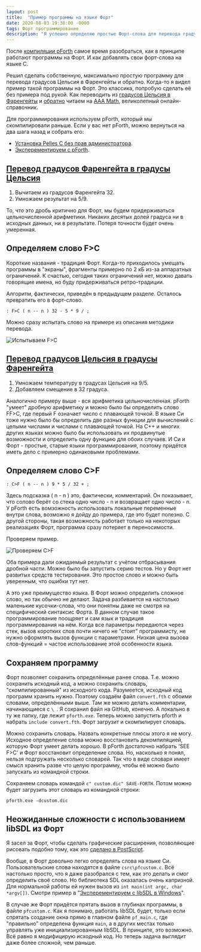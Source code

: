 ```yaml
---
layout: post
title:  "Пример программы на языке Форт"
date: 2020-08-03 19:38:00 -0000
tags: Форт программирование
description: "Я успешно определяю простые Форт-слова для перевода градусов Цельсия в Фаренгейты и обратно, сохраняю и загружаю простую Форт-программу. Но понимаю, что сделать графическое расширение для Форт будет сложнее, чем я ожидал."
---
```


После [компиляции pForth](http://mnlist.ru/blog/2020/pforth-exercise) самое время разобраться, как в принципе работают программы на Форт. И как добавлять свои форт-слова на языке С.

Решил сделать собственную, максимально простую программу для перевода градусов Цельсия в Фаренгейты и обратно. Когда-то я видел пример такой программы на Форт. Это классика, попробую сделать её без примера под рукой. Как переводить из [градусов Цельсия в Фаренгейты](https://www.aaamath.com/mea414x2.htm) и [обратно](https://www.aaamath.com/mea414x3.htm) читаем на [AAA Math](https://www.aaamath.com/), великолепный онлайн-справочник.

Для программирования используем pForth, который мы скомпилировали раньше. Если у вас нет pForth, можно вернуться на два шага назад и собрать его:

- [Установка Pelles C без прав администратора](http://mnlist.ru/blog/2020/pellesc-portable).
- [Эксперементируем с pForth](http://mnlist.ru/blog/2020/pforth-exercise).

## [Перевод градусов Фаренгейта в градусы Цельсия](https://www.aaamath.com/mea414x3.htm)

1. Вычитаем из градусов Фаренгейта 32.
2. Умножаем результат на 5/9. 

То, что это дробь критично для Форт, мы будем придерживаться цельночисленной арифметики. Никаких десятых долей градуса ни в исходных данных, ни в результате. Потеря точности будет очень умеренная.

## Определяем слово F>C

Короткие названия - традиция Форт. Когда-то приходилось умещать программы в "экраны", фрагменты примерно по 2 кБ из-за аппаратных ограничений. К счастью, сегодня таких ограничений нет, можно давать говорящие имена, но буду придерживаться ретро-традиции.

Алгоритм, фактически, приведён в предыдущем разделе. Осталось превратить его в форт-слово.

```forth
: F>C ( n -- n ) 32 - 5 * 9 / ;
```

Можно сразу испытать слово на примере из описания методики перевода.

![Испытываем F>C](https://res.cloudinary.com/dlqc5rp9l/image/upload/v1596447238/blog/pforth-f-to-c_pif60s.png)

## [Перевод градусов Цельсия в градусы Фаренгейта](https://www.aaamath.com/mea414x2.htm)

1. Умножаем температуру в градусах Цельсия на 9/5.
2. Добавляем смещение в 32 градуса.

Аналогично примеру выше - вся арифметика цельночисленная. pForth "умеет" дробную арифметику и можно было бы определить слово FF>C, где первый F означает число с плавающей точкой. В языке Си тоже нужно было бы определить две разных функции для вычислений с целыми числами и числами с плавающей точкой. На C++ и многих других языках можно было бы использовать их продвинутые возможности и определить одну функцию для обоих случаев. И Си и Форт - простые, старые языки программирования, поэтому придётся иметь дело с примерно одинаковыми проблемами.

## Определяем слово C>F

```forth
: C>F ( n -- n ) 9 * 5 / 32 + ;
```

Здесь подсказка ( n - n ) это, фактически, комментарий. Он показывает, что солово берёт со стека одно число - n и возвращает одно число - n. У pForth есть вомзожность использовать локальные переменные внутри слова, возможно я дойду до примера, где это будет полезно. С другой стороны, такая возможность работает только на некоторых реализациях Форт, программа сразу потеряет в переносимости.

Проверяем пример.

![Проверяем C>F](https://res.cloudinary.com/dlqc5rp9l/image/upload/v1596447329/blog/pforth-c-to-f_et5f5v.png)

Оба примера дали ожидаемый результат с учётом отбрасывания дробной части. Можно было бы запустить серию тестов. Но у Форт нет развитых средств тестирования. Это простое слово и можно быть уверенным, что ошибки тут нет.

А это уже преимущество языка. В Форт можно определить сложное слово, но так обычно не делают. Задача разбивается на настолько маленькие кусочки-слова, что они понятны даже не смотря на специфический синтаксис Форта. В данном случае такое программирование поощряет и сам язык и традиция программирования на нём. Когда все параметры передаются через стек, вызов коротких слов почти ничего не "стоит" программисту, не нужно оформлять вызов функции с параметрами. Низкая цена вызова слов-функций = частое использование этой особенности языка.

## Сохраняем программу

Форт позволяет сохранить определённые ранее слова. Т.е. можно сохранить исходный код, а можно сохранить словарь, "скомпилированный" из исходного кода. Разумеется, исходный код программ хранить нужно. Поэтому создаём файл `convert.fth` с обоими словами, определёнными выше. Там же можно делать комментарии, начинающиеся с `\ `. Я сохранил файл на GitHub, конечно. А локально в ту же папку, где лежит `pforth.exe`. Теперь можно запустить pforth и набрать `include convert.fth`. Форт загрузит и скомпилирует словарь. 

Можно сохранить словарь. Назвать конкретные плюсы этого я не могу. Исходное определение слова можно восстановить декомпиляцией, которую Форт умеет делать хорошо. В pForth достаточно набрать 'SEE F>C' и Форт восстановит определение слова. Но, насколько я понял, нельзя подгружать несколько словарей. Так что в виде словаря имеет смысл хранить разве что целую программу, чтобы её можно было запускать из командной строки.

Сохраняем словарь командой `c" custom.dic" SAVE-FORTH`. Потом можно будет загрузить этот словарь из командной строки:

    pforth.exe -dcustom.dic

## Неожиданные сложности с использованием libSDL из Форт

Я засел за Форт, чтобы сделать графические расширения, позволяющие рисовать подобно тому, как это [сделано в PostScript](/blog/2020/postscript-intro).

Вообще, в Форт довольно легко определять слова на языке Си. Пользовательские слова находятся в файле `csrc\pfcustom.c`. Всё настолько просто, что я даже разобрался с тем, как это делать и смог определить своё слово. Но библиотека SDL оказалась очень капризной. Для нормальной работы ей нужен вызов из `int main(int argc, char *argv[])`. Смотри пример в "[Эксперементируем с libSDL в Windows](/blog/2020/libsdl-windows)".

В случае же Форт придётся прятать вызов в глубинах программы, в файле `pfcustom.c`. Как я понимаю, работать libSDL будет, только если спрятать создание окна прямо в главном файле `pf_main.c`, где "правильно" определена функция `main`, а в других местах только управлять уже инициализированным libSDL. В принципе, это возможно. Всё равно я модифицирую исходный код. Но теперь задача выглядит даже более сложной, чем раньше.